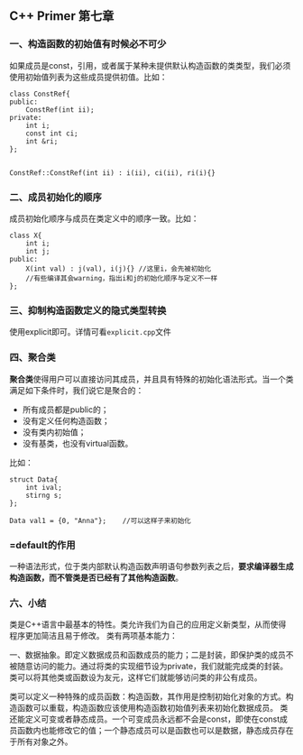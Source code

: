 ## C++ Primer 第七章

### 一、构造函数的初始值有时候必不可少
如果成员是const，引用，或者属于某种未提供默认构造函数的类类型，我们必须使用初始值列表为这些成员提供初值。比如：

```
class ConstRef{
public:
    ConstRef(int ii);
private:
    int i;
    const int ci;
    int &ri;
};


ConstRef::ConstRef(int ii) : i(ii), ci(ii), ri(i){} 
```
### 二、成员初始化的顺序
成员初始化顺序与成员在类定义中的顺序一致。比如：
```
class X{
    int i;
    int j;
public:
    X(int val) : j(val), i(j){} //这里i，会先被初始化
    //有些编译其会warning，指出i和j的初始化顺序与定义不一样
};
```

### 三、抑制构造函数定义的隐式类型转换
使用explicit即可。详情可看`explicit.cpp`文件

### 四、聚合类
**聚合类**使得用户可以直接访问其成员，并且具有特殊的初始化语法形式。当一个类满足如下条件时，我们说它是聚合的：
- 所有成员都是public的；
- 没有定义任何构造函数；
- 没有类内初始值；
- 没有基类，也没有virtual函数。

比如：
```
struct Data{
    int ival;
    stirng s;
};

Data val1 = {0, "Anna"};    //可以这样子来初始化
```

### =default的作用
一种语法形式，位于类内部默认构造函数声明语句参数列表之后，**要求编译器生成构造函数，而不管类是否已经有了其他构造函数**。

### 六、小结
类是C++语言中最基本的特性。类允许我们为自己的应用定义新类型，从而使得程序更加简洁且易于修改。
类有两项基本能力：

一、数据抽象。即定义数据成员和函数成员的能力；二是封装，即保护类的成员不被随意访问的能力。通过将类的实现细节设为private，我们就能完成类的封装。类可以将其他类或函数设为友元，这样它们就能够访问类的非公有成员。

类可以定义一种特殊的成员函数：构造函数，其作用是控制初始化对象的方式。构造函数可以重载，构造函数应该使用构造函数初始值列表来初始化数据成员。
类还能定义可变或者静态成员。一个可变成员永远都不会是const，即使在const成员函数内也能修改它的值；一个静态成员可以是函数也可以是数据，静态成员存在于所有对象之外。